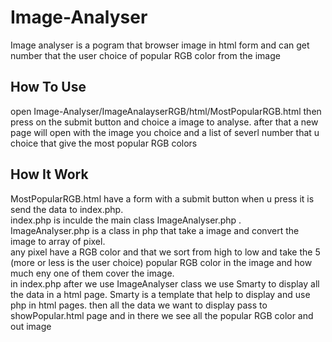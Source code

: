 # Image-Analyser

Image analyser is a pogram that browser image in html form and can get number that the user choice of popular RGB color from the image  

## How To Use

open Image-Analyser/ImageAnalayserRGB/html/MostPopularRGB.html 
then press on the submit button and choice a image to analyse.
after that a new page will open with the image you choice and a list of severl number that u choice that give the most popular RGB colors

## How It Work

MostPopularRGB.html have a form with a submit button when u press it is send the data to index.php.  
 index.php is inculde the main class ImageAnalyser.php . 
 <br/> ImageAnalyser.php is a class in php that take a image and convert the image to array of pixel. 
<br/>any pixel have a RGB color and that we sort from high to low and take the 5 (more or less is the user choice) popular RGB color in the image and how much eny one of them
cover the image.
<br/>in index.php after we use ImageAnalyser class we use Smarty to display all the data in a html page.  Smarty is a template that help to display and use php in html pages.
then all the data we want to display pass to showPopular.html page and in there we see all the popular RGB color and out image

